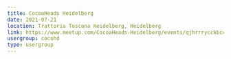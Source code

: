 ```yaml
---
title: CocoaHeads Heidelberg
date: 2021-07-21
location: Trattoria Toscana Heidelberg, Heidelberg
link: https://www.meetup.com/CocoaHeads-Heidelberg/events/qjhrrrycckbcc/
usergroup: cocohd
type: usergroup
---
```

